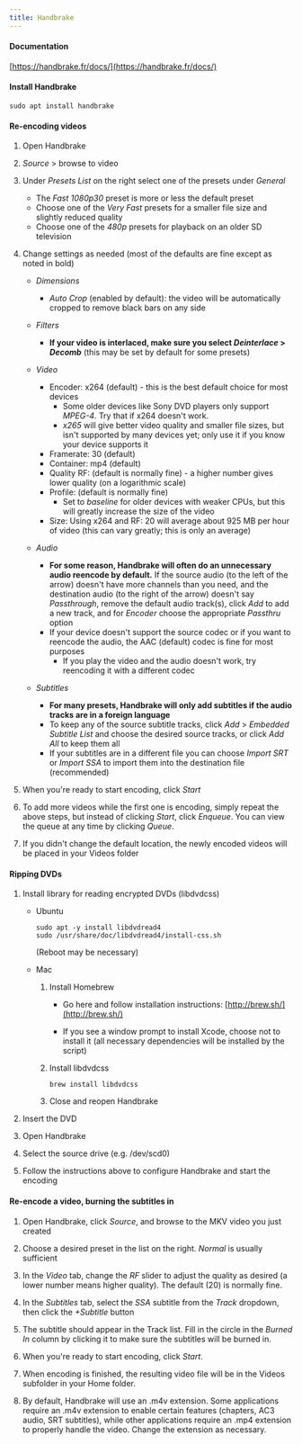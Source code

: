 ```yaml
---
title: Handbrake
---
```


#### Documentation

[https://handbrake.fr/docs/](https://handbrake.fr/docs/)

#### Install Handbrake

```
sudo apt install handbrake
```

#### Re-encoding videos

1. Open Handbrake

2. _Source_ > browse to video

3. Under _Presets List_ on the right select one of the presets under _General_

   - The _Fast 1080p30_ preset is more or less the default preset
   - Choose one of the _Very Fast_ presets for a smaller file size and slightly reduced quality
   - Choose one of the _480p_ presets for playback on an older SD television

4. Change settings as needed (most of the defaults are fine except as noted in bold)

   - _Dimensions_

     - _Auto Crop_ (enabled by default): the video will be automatically cropped to remove black bars on any side

   - _Filters_

     - **If your video is interlaced, make sure you select _Deinterlace_ > _Decomb_** (this may be set by default for some presets)

   - _Video_

     - Encoder: x264 (default) - this is the best default choice for most devices
       - Some older devices like Sony DVD players only support _MPEG-4_. Try that if x264 doesn't work.
       - _x265_ will give better video quality and smaller file sizes, but isn't supported by many devices yet; only use it if you know your device supports it
     - Framerate: 30 (default)
     - Container: mp4 (default)
     - Quality RF: (default is normally fine) - a higher number gives lower quality (on a logarithmic scale)
     - Profile: (default is normally fine)
       - Set to _baseline_ for older devices with weaker CPUs, but this will greatly increase the size of the video
     - Size: Using x264 and RF: 20 will average about 925 MB per hour of video (this can vary greatly; this is only an average)

   - _Audio_

     - **For some reason, Handbrake will often do an unnecessary audio reencode by default.** If the source audio (to the left of the arrow) doesn't have more channels than you need, and the destination audio (to the right of the arrow) doesn't say _Passthrough_, remove the default audio track(s), click _Add_ to add a new track, and for _Encoder_ choose the appropriate _Passthru_ option
     - If your device doesn't support the source codec or if you want to reencode the audio, the AAC (default) codec is fine for most purposes
       - If you play the video and the audio doesn't work, try reencoding it with a different codec

   - _Subtitles_

     - **For many presets, Handbrake will only add subtitles if the audio tracks are in a foreign language**
     - To keep any of the source subtitle tracks, click _Add_ > _Embedded Subtitle List_ and choose the desired source tracks, or click _Add All_ to keep them all
     - If your subtitles are in a different file you can choose _Import SRT_ or _Import SSA_ to import them into the destination file (recommended)

5. When you're ready to start encoding, click _Start_

6. To add more videos while the first one is encoding, simply repeat the above steps, but instead of clicking _Start_, click _Enqueue_. You can view the queue at any time by clicking _Queue_.

7. If you didn't change the default location, the newly encoded videos will be placed in your Videos folder

#### Ripping DVDs

1.  Install library for reading encrypted DVDs (libdvdcss)

    - Ubuntu

      ```
      sudo apt -y install libdvdread4
      sudo /usr/share/doc/libdvdread4/install-css.sh
      ```

      (Reboot may be necessary)

    - Mac

      1. Install Homebrew

         - Go here and follow installation instructions: [http://brew.sh/](http://brew.sh/)

         - If you see a window prompt to install Xcode, choose not to install it (all necessary dependencies will be installed by the script)

      2. Install libdvdcss

         ```
         brew install libdvdcss
         ```

      3. Close and reopen Handbrake

2.  Insert the DVD

3.  Open Handbrake

4.  Select the source drive (e.g. /dev/scd0)

5.  Follow the instructions above to configure Handbrake and start the encoding

#### Re-encode a video, burning the subtitles in

1. Open Handbrake, click _Source_, and browse to the MKV video you just created

2. Choose a desired preset in the list on the right. _Normal_ is usually sufficient

3. In the _Video_ tab, change the _RF_ slider to adjust the quality as desired (a lower number means higher quality). The default (20) is normally fine.

4. In the _Subtitles_ tab, select the _SSA_ subtitle from the _Track_ dropdown, then click the _+Subtitle_ button

5. The subtitle should appear in the Track list. Fill in the circle in the _Burned In_ column by clicking it to make sure the subtitles will be burned in.

6. When you're ready to start encoding, click _Start_.

7. When encoding is finished, the resulting video file will be in the Videos subfolder in your Home folder.

8. By default, Handbrake will use an .m4v extension. Some applications require an .m4v extension to enable certain features (chapters, AC3 audio, SRT subtitles), while other applications require an .mp4 extension to properly handle the video. Change the extension as necessary.
